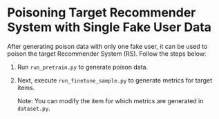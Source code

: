
# Poisoning Target Recommender System with Single Fake User Data

After generating poison data with only one fake user, it can be used to poison the target Recommender System (RS). Follow the steps below:

1. Run `run_pretrain.py` to generate poison data.

2. Next, execute `run_finetune_sample.py` to generate metrics for target items.

    Note: You can modify the item for which metrics are generated in `dataset.py`.
